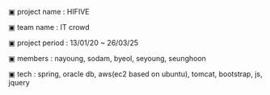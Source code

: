 ▣ project name : HIFIVE

▣ team name : IT crowd

▣ project period : 13/01/20 ~ 26/03/25

▣ members : nayoung, sodam, byeol, seyoung, seunghoon

▣ tech : spring, oracle db, aws(ec2 based on ubuntu), tomcat, bootstrap, js, jquery

